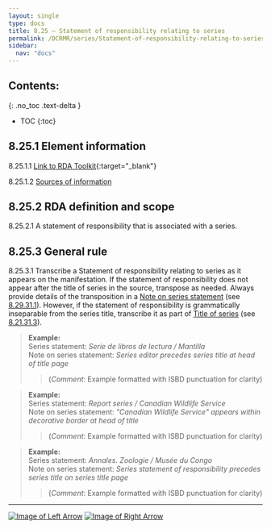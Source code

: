 ```yaml
---
layout: single
type: docs
title: 8.25 — Statement of responsibility relating to series
permalink: /DCRMR/series/Statement-of-responsibility-relating-to-series/
sidebar:
  nav: "docs"
---
```


## Contents:
{: .no_toc .text-delta }

- TOC
{:toc}

## 8.25.1 Element information

<a name="8.25.1.1">8.25.1.1</a> [Link to RDA Toolkit](https://access.rdatoolkit.org/en-US_ala-03903371-8ef8-3e8a-88c9-45421e6de05b){:target="_blank"}

<a name="8.25.1.2">8.25.1.2</a> [Sources of information](/DCRMR/series/#8011-sources-of-information)

## 8.25.2 RDA definition and scope

<a name="8.25.2.1">8.25.2.1</a> A statement of responsibility that is associated with a series.

## 8.25.3 General rule

<a name="8.25.3.1">8.25.3.1</a> Transcribe a Statement of responsibility relating to series as it appears on the manifestation. If the statement of responsibility does not appear after the title of series in the source, transpose as needed. Always provide details of the transposition in a [Note on series statement](/DCRMR/series/Note-on-series-statement/) (see [8.29.31.1](/DCRMR/series/Note-on-series-statement/#8.29.31.1)). However, if the statement of responsibility is grammatically inseparable from the series title, transcribe it as part of [Title of series](/DCRMR/series/Title-of-series/) (see [8.21.31.3](/DCRMR/series/Title-of-series/#8.21.31.3)).

>**Example:**    
>Series statement: <CITE>Serie de libros de lectura / Mantilla</CITE>  
>Note on series statement: <CITE>Series editor precedes series title at head of title page</CITE>  
>>(*Comment*: Example formatted with ISBD punctuation for clarity)

>**Example:**    
>Series statement: <CITE>Report series / Canadian Wildlife Service</CITE>  
>Note on series statement: <CITE>"Canadian Wildlife Service" appears within decorative border at head of title</CITE>  
>>(*Comment*: Example formatted with ISBD punctuation for clarity)

>**Example:**    
>Series statement: <CITE>Annales. Zoologie / Musée du Congo</CITE>  
>Note on series statement: <CITE>Series statement of responsibility precedes series title on series title page</CITE>  
>>(*Comment*: Example formatted with ISBD punctuation for clarity)

---

[![Image of Left Arrow](https://rbms-bsc.github.io/DCRMR/assets/pictures/navigation/Arrow_Left.png "8.235 — Parallel other title information of series")](/DCRMR/series/Parallel-other-title-information-of-series/) [![Image of Right Arrow](https://rbms-bsc.github.io/DCRMR/assets/pictures/navigation/Arrow_Right.png "8.255 — Parallel statement of responsibility relating to series")](/DCRMR/series/Parallel-statement-of-responsibility-relating-to-series/)